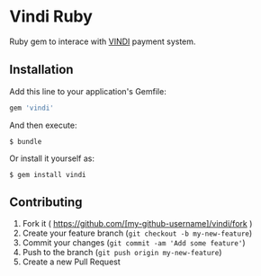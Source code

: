 # Vindi Ruby

Ruby gem to interace with [VINDI](https://www.vindi.com.br/) payment system.

## Installation

Add this line to your application's Gemfile:

```ruby
gem 'vindi'
```

And then execute:

    $ bundle

Or install it yourself as:

    $ gem install vindi



## Contributing

1. Fork it ( https://github.com/[my-github-username]/vindi/fork )
2. Create your feature branch (`git checkout -b my-new-feature`)
3. Commit your changes (`git commit -am 'Add some feature'`)
4. Push to the branch (`git push origin my-new-feature`)
5. Create a new Pull Request
